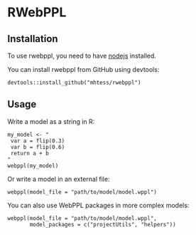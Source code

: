 # RWebPPL

## Installation

To use rwebppl, you need to have [nodejs](https://nodejs.org/en/) installed.

You can install rwebppl from GitHub using devtools:

```
devtools::install_github("mhtess/rwebppl")
```

## Usage

Write a model as a string in R:

```
my_model <- "
 var a = flip(0.3)
 var b = flip(0.6)
 return a + b
"
webppl(my_model)
```

Or write a model in an external file:

```
webppl(model_file = "path/to/model/model.wppl")
```

You can also use WebPPL packages in more complex models:

```
webppl(model_file = "path/to/model/model.wppl",
       model_packages = c("projectUtils", "helpers"))
```
